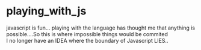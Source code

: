 # playing_with_js
javascript is fun... playing with the language has thought me that anything is possible....So this is where impossible things would be commited<br/>
I no longer have an IDEA where the boundary of Javascript LIES..
